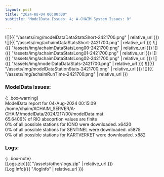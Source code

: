 ```yaml
---
layout: post
title: "2024-08-04 00:00:00"
subtitle: "ModelData Issues: 4; A-CHAIM System Issues: 0"

---
```


![]({{ "/assets/img/modelDataDataStatsShort-2421700.png" | relative_url }})
![]({{ "/assets/img/achaimDataStatsShort-2421700.png" | relative_url }})
![]({{ "/assets/img/achaimDataStatsLong00-2421700.png" | relative_url }})
![]({{ "/assets/img/achaimDataStatsLong01-2421700.png" | relative_url }})
![]({{ "/assets/img/achaimDataStatsLong02-2421700.png" | relative_url }})
![]({{ "/assets/img/modelDataDataStats-2421700.png" | relative_url }})
![]({{ "/assets/img/modelDataStationStats-2421700.png" | relative_url }})
![]({{ "/assets/img/achaimRunTime-2421700.png" | relative_url }})


### ModelData Issues:  
  
{: .box-warning}  
 ModelData report for 04-Aug-2024 00:15:09   
 /home/chaim/ACHAIM_SERVER/A-CHAIM/modelData/2024/217/00/modelData.mat   
 65.6406% of RIO absoprtion values are finite   
 0% of all possible stations for IONO were downloaded. x6420   
 0% of all possible stations for SENTINEL were downloaded. x5875   
 0% of all possible stations for KARTVERKET were downloaded. x882   
  


### Logs:  
  
{: .box-note}  
[Logs.zip]({{ "/assets/other/logs.zip" | relative_url }})  
[Log Info]({{ "/logInfo" | relative_url }})  
